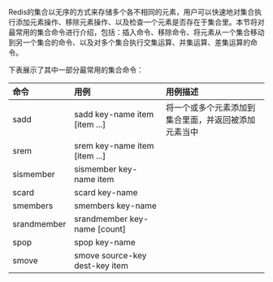 Redis的集合以无序的方式来存储多个各不相同的元素，用户可以快速地对集合执行添加元素操作、移除元素操作、以及检查一个元素是否存在于集合里。本节将对最常用的集合命令进行介绍，包括：插入命令、移除命令、将元素从一个集合移动到另一个集合的命令、以及对多个集合执行交集运算、并集运算、差集运算的命令。

下表展示了其中一部分最常用的集合命令：

| 命令 | 用例 | 用例描述 |
| :--- | :--- | :--- |
| sadd | sadd key-name item \[item ...\] | 将一个或多个元素添加到集合里面，并返回被添加元素当中 |
| srem | srem key-name item \[item ...\] |  |
| sismember | sismember key-name item |  |
| scard | scard key-name |  |
| smembers | smembers key-name |  |
| srandmember | srandmember key-name \[count\] |  |
| spop | spop key-name |  |
| smove | smove source-key dest-key item |  |



